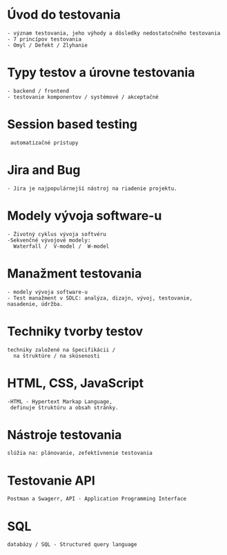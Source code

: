  
 # **Úvod do testovania**
    - význam testovania, jeho výhody a dôsledky nedostatočného testovania 
    - 7 princípov testovania
    - Omyl / Defekt / Zlyhanie 

 # **Typy testov a úrovne testovania**
    - backend / frontend    
    - testovanie komponentov / systémové / akceptačné

  # **Session based testing** 
     automatizačné prístupy

  # **Jira and Bug**
    - Jira je najpopulárnejší nástroj na riadenie projektu.
  
  # **Modely vývoja software-u** 
    - Životný cyklus vývoja softvéru
    -Sekvenčné vývojové modely:
      Waterfall /  V-model /  W-model

  # **Manažment testovania**
    - modely vývoja software-u  
    - Test manažment v SDLC: analýza, dizajn, vývoj, testovanie, nasadenie, údržba.

  # **Techniky tvorby testov**    
    techniky založené na špecifikácii /
      na štruktúre / na skúsenosti

  # **HTML, CSS, JavaScript**
    -HTML - Hypertext Markap Language, 
     definuje štruktúru a obsah stránky.

  # **Nástroje testovania** 
    slúžia na: plánovanie, zefektívnenie testovania
   
 # **Testovanie API** 
    Postman a Swagerr, API - Application Programming Interface
    
 # **SQL** 
    databázy / SQL - Structured query language